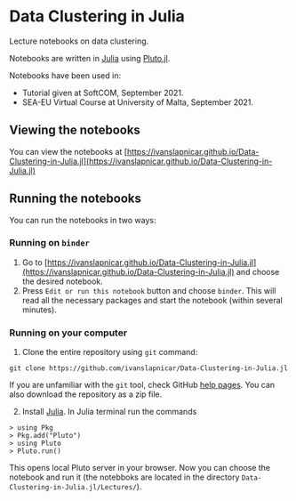 # Data Clustering in Julia

Lecture notebooks on data clustering.

Notebooks are written in [Julia](https://julialang.org) using [Pluto.jl](https://github.com/fonsp/Pluto.jl).

Notebooks have been used in:
* Tutorial given at SoftCOM, September 2021.
* SEA-EU Virtual Course at University of Malta, September 2021.



## Viewing the notebooks

You can view the notebooks at [https://ivanslapnicar.github.io/Data-Clustering-in-Julia.jl](https://ivanslapnicar.github.io/Data-Clustering-in-Julia.jl)

## Running the notebooks

You can run the notebooks in two ways:

### Running on `binder`

1. Go to [https://ivanslapnicar.github.io/Data-Clustering-in-Julia.jl](https://ivanslapnicar.github.io/Data-Clustering-in-Julia.jl) and choose the desired notebook.
2. Press `Edit or run this notebook` button and choose `binder`. This will read all the necessary packages and start the notebook (within several minutes).

### Running on your computer

1. Clone the entire repository using `git` command:
```
git clone https://github.com/ivanslapnicar/Data-Clustering-in-Julia.jl
```
If you are unfamiliar with the `git` tool, check GitHub [help pages](https://help.github.com/articles/set-up-git/). You can also download the repository as a zip file.

2. Install [Julia](https://julialang.org/downloads/). In Julia terminal run the commands
```
> using Pkg
> Pkg.add("Pluto")
> using Pluto
> Pluto.run()
```
This opens local Pluto server in your browser. Now you can choose the notebook and run it
(the notebboks are located in the directory `Data-Clustering-in-Julia.jl/Lectures/`).

